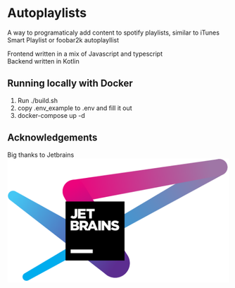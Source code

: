 # Autoplaylists
A way to programaticaly add content to spotify playlists, similar to iTunes Smart Playlist or foobar2k autoplayllist

Frontend written in a mix of Javascript and typescript  
Backend written in Kotlin

## Running locally with Docker
1. Run ./build.sh
2. copy .env_example to .env and fill it out
2. docker-compose up -d

## Acknowledgements
Big thanks to Jetbrains  
[![Alt text](./docs/jetbrains.svg)](https://www.jetbrains.com/?from=autoplaylist)
